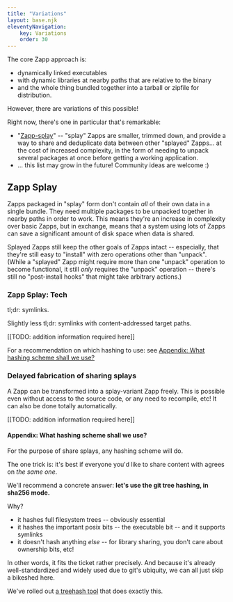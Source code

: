 ```yaml
---
title: "Variations"
layout: base.njk
eleventyNavigation: 
    key: Variations 
    order: 30
---
```

The core Zapp approach is:

- dynamically linked executables
- with dynamic libraries at nearby paths that are relative to the binary
- and the whole thing bundled together into a tarball or zipfile for distribution.

However, there are variations of this possible!

Right now, there's one in particular that's remarkable:

- "[Zapp-splay](#zapp-splay)" -- "splay" Zapps are smaller, trimmed down, and provide a way to share and deduplicate data between other "splayed" Zapps... at the cost of increased complexity, in the form of needing to unpack several packages at once before getting a working application.
- ... this list may grow in the future!  Community ideas are welcome :)



Zapp Splay
----------

Zapps packaged in "splay" form don't contain _all_ of their own data in a single bundle.
They need multiple packages to be unpacked together in nearby paths in order to work.
This means they're an increase in complexity over basic Zapps, but in exchange,
means that a system using lots of Zapps can save a significant amount of disk space when data is shared.

Splayed Zapps still keep the other goals of Zapps intact -- especially, that they're still easy to "install" with zero operations other than "unpack".
(While a "splayed" Zapp might require more than one "unpack" operation to become functional, it still _only_ requires the "unpack" operation -- there's still no "post-install hooks" that might take arbitrary actions.)

### Zapp Splay: Tech

tl;dr: symlinks.

Slightly less tl;dr: symlinks with content-addressed target paths.

[[TODO: addition information required here]]

For a recommendation on which hashing to use:
see [Appendix: What hashing scheme shall we use?](#appendix-what-hashing-scheme-shall-we-use)



### Delayed fabrication of sharing splays

A Zapp can be transformed into a splay-variant Zapp freely.
This is possible even without access to the source code, or any need to recompile, etc!
It can also be done totally automatically.

[[TODO: addition information required here]]



#### Appendix: What hashing scheme shall we use?

For the purpose of share splays, any hashing scheme will do.

The one trick is: it's best if everyone you'd like to share content with agrees on _the same one_.

We'll recommend a concrete answer: **let's use the git tree hashing, in sha256 mode.**

Why?

- it hashes full filesystem trees -- obviously essential
- it hashes the important posix bits -- the executable bit -- and it supports symlinks
- it doesn't hash anything _else_ -- for library sharing, you don't care about ownership bits, etc!

In other words, it fits the ticket rather precisely.
And because it's already well-standardized and widely used due to git's ubiquity,
we can all just skip a bikeshed here.

We've rolled out [a treehash tool](https://github.com/warptools/gittreehash) that does exactly this.

